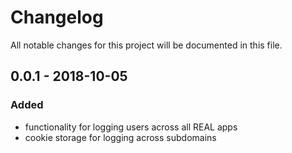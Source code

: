 # Changelog
All notable changes for this project will be documented in this file.

## 0.0.1 - 2018-10-05
### Added
- functionality for logging users across all REAL apps
- cookie storage for logging across subdomains